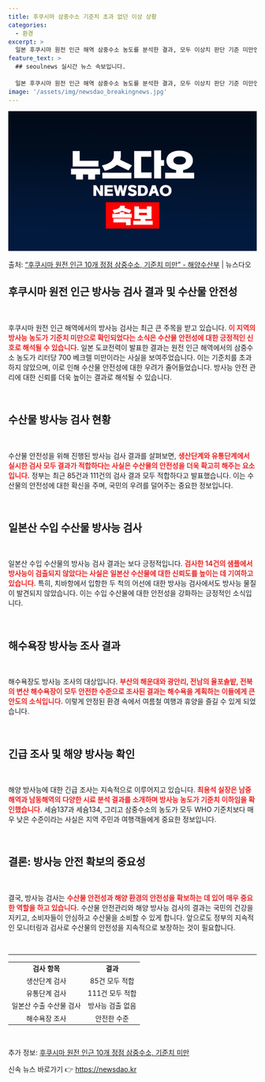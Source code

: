 ```yaml
---
title: 후쿠시마 삼중수소 기준치 초과 없던 이상 상황
categories:
  - 환경
excerpt: >
  일본 후쿠시마 원전 인근 해역 삼중수소 농도를 분석한 결과, 모두 이상치 판단 기준 미만인 것으로 나타났다.…
feature_text: >
  ## seoulnews 실시간 뉴스 속보입니다.

  일본 후쿠시마 원전 인근 해역 삼중수소 농도를 분석한 결과, 모두 이상치 판단 기준 미만인 것으로 나타났다.…
image: '/assets/img/newsdao_breakingnews.jpg'
---
```


![뉴스다오 속보](/assets/img/newsdao_breakingnews.jpg)

<p>출처: <a href="https://newsdao.kr/1989" rel="dofollow">“후쿠시마 원전 인근 10개 정점 삼중수소, 기준치 미만” - 해양수산부</a> | 뉴스다오</p>

<h2 data-ke-size="size26">후쿠시마 원전 인근 방사능 검사 결과 및 수산물 안전성</h2>

<p data-ke-size="size16">&nbsp;</p>

후쿠시마 원전 인근 해역에서의 방사능 검사는 최근 큰 주목을 받고 있습니다. <b><span style="color: #ee2323;">이 지역의 방사능 농도가 기준치 미만으로 확인되었다는 소식은 수산물 안전성에 대한 긍정적인 신호로 해석될 수 있습니다.</span></b> 일본 도쿄전력이 발표한 결과는 원전 인근 해역에서의 삼중수소 농도가 리터당 700 베크렐 미만이라는 사실을 보여주었습니다. 이는 기준치를 초과하지 않았으며, 이로 인해 수산물 안전성에 대한 우려가 줄어들었습니다. 방사능 안전 관리에 대한 신뢰를 더욱 높이는 결과로 해석될 수 있습니다. 

<p data-ke-size="size16">&nbsp;</p>

<h2 data-ke-size="size26">수산물 방사능 검사 현황</h2>

<p data-ke-size="size16">&nbsp;</p>

수산물 안전성을 위해 진행된 방사능 검사 결과를 살펴보면, <b><span style="color: #ee2323;">생산단계와 유통단계에서 실시한 검사 모두 결과가 적합하다는 사실은 수산물의 안전성을 더욱 확고히 해주는 요소입니다.</span></b> 정부는 최근 85건과 111건의 검사 결과 모두 적합하다고 발표했습니다. 이는 수산물의 안전성에 대한 확신을 주며, 국민의 우려를 덜어주는 중요한 정보입니다. 

<p data-ke-size="size16">&nbsp;</p>

<h2 data-ke-size="size26">일본산 수입 수산물 방사능 검사</h2>

<p data-ke-size="size16">&nbsp;</p>

일본산 수입 수산물의 방사능 검사 결과는 보다 긍정적입니다. <b><span style="color: #ee2323;">검사한 14건의 샘플에서 방사능이 검출되지 않았다는 사실은 일본산 수산물에 대한 신뢰도를 높이는 데 기여하고 있습니다.</span></b> 특히, 치바항에서 입항한 두 척의 어선에 대한 방사능 검사에서도 방사능 물질이 발견되지 않았습니다. 이는 수입 수산물에 대한 안전성을 강화하는 긍정적인 소식입니다.

<p data-ke-size="size16">&nbsp;</p>

<h2 data-ke-size="size26">해수욕장 방사능 조사 결과</h2>

<p data-ke-size="size16">&nbsp;</p>

해수욕장도 방사능 조사의 대상입니다. <b><span style="color: #ee2323;">부산의 해운대와 광안리, 전남의 율포솔밭, 전북의 변산 해수욕장이 모두 안전한 수준으로 조사된 결과는 해수욕을 계획하는 이들에게 큰 안도의 소식입니다.</span></b> 이렇게 안정된 환경 속에서 여름철 여행과 휴양을 즐길 수 있게 되었습니다.

<p data-ke-size="size16">&nbsp;</p>

<h2 data-ke-size="size26">긴급 조사 및 해양 방사능 확인</h2>

<p data-ke-size="size16">&nbsp;</p>

해양 방사능에 대한 긴급 조사는 지속적으로 이루어지고 있습니다. <b><span style="color: #ee2323;">최용석 실장은 남중해역과 남동해역의 다양한 시료 분석 결과를 소개하며 방사능 농도가 기준치 이하임을 확인했습니다.</span></b> 세슘137과 세슘134, 그리고 삼중수소의 농도가 모두 WHO 기준치보다 매우 낮은 수준이라는 사실은 지역 주민과 여행객들에게 중요한 정보입니다.

<p data-ke-size="size16">&nbsp;</p>

<h2 data-ke-size="size26">결론: 방사능 안전 확보의 중요성</h2>

<p data-ke-size="size16">&nbsp;</p>

결국, 방사능 검사는 <b><span style="color: #ee2323;">수산물 안전성과 해양 환경의 안전성을 확보하는 데 있어 매우 중요한 역할을 하고 있습니다.</span></b> 수산물 안전관리와 해양 방사능 검사의 결과는 국민의 건강을 지키고, 소비자들이 안심하고 수산물을 소비할 수 있게 합니다. 앞으로도 정부의 지속적인 모니터링과 검사로 수산물의 안전성을 지속적으로 보장하는 것이 필요합니다. 

<p data-ke-size="size16">&nbsp;</p>

<hr>

<table style="width:100%; border-collapse:collapse;">
<tr>
<td style="text-align: center; height: 17px;"><b>검사 항목</b></td>
<td style="text-align: center; height: 17px;"><b>결과</b></td>
</tr>
<tr>
<td style="text-align: center; height: 17px;">생산단계 검사</td>
<td style="text-align: center; height: 17px;">85건 모두 적합</td>
</tr>
<tr>
<td style="text-align: center; height: 17px;">유통단계 검사</td>
<td style="text-align: center; height: 17px;">111건 모두 적합</td>
</tr>
<tr>
<td style="text-align: center; height: 17px;">일본산 수출 수산물 검사</td>
<td style="text-align: center; height: 17px;">방사능 검출 없음</td>
</tr>
<tr>
<td style="text-align: center; height: 17px;">해수욕장 조사</td>
<td style="text-align: center; height: 17px;">안전한 수준</td>
</tr>
</table>

<p data-ke-size="size16">&nbsp;</p>

<article>추가 정보: <a href="https://newsdao.kr/1989">후쿠시마 원전 인근 10개 정점 삼중수소, 기준치 미만</a></article> 

신속 뉴스 바로가기 👉 <a href="https://newsdao.kr" rel="dofollow">https://newsdao.kr</a>


